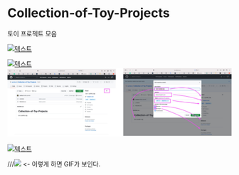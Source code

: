 # Collection-of-Toy-Projects
토이 프로젝트 모음


[![텍스트](http://cfile24.uf.tistory.com/image/2444873B57E257821FA2AE)](https://apps.apple.com/app/id1574452904)


[![텍스트](./AA.jpg)](https://apps.apple.com/app/id1574452904)
[![텍스트](./images/AA.jpg)](https://apps.apple.com/app/id1574452904)


[![텍스트](<img src="./AA.jpg">)](https://apps.apple.com/app/id1574452904)

///<img src="./Document/ScreenShot/Designer.gif" width="30%">   <- 이렇게 하면 GIF가 보인다.



